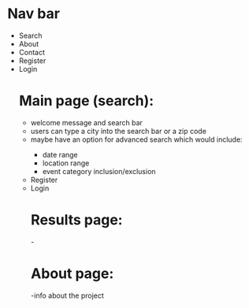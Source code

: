 
# Nav bar
<p>
<ul>
  <li>Search</li>
  <li>About</li>
  <li>Contact</li>
  <li>Register</li>
  <li>Login</li>
  </ui>
  </p>


# Main page (search):
<p>

<ul>
  <li>welcome message and search bar</li>
  <li>users can type a city into the search bar or a zip code</li>
  <li>maybe have an option for advanced search which would include:</li>
  <ul>
    <li> date range </li>
    <li> location range </li>
    <li> event category inclusion/exclusion </li>
  </ul>

  <li>Register</li>
  <li>Login</li>
  </ui>
    </p>



# Results page:
 <p> 
-
  </p>



# About page:
<p>
-info about the project
  </p>







